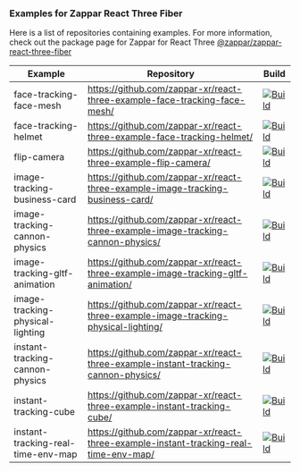 ### Examples for Zappar React Three Fiber

Here is a list of repositories containing examples. For more information, check out the package page for Zappar for React Three [@zappar/zappar-react-three-fiber](https://www.npmjs.com/package/@zappar/zappar-react-three-fiber)


| Example      | Repository | Build |
| ----------- | ----------- | ----------- |
| face-tracking-face-mesh | https://github.com/zappar-xr/react-three-example-face-tracking-face-mesh/ | [![Build](https://github.com/zappar-xr/react-three-example-face-tracking-face-mesh/actions/workflows/build.yml/badge.svg)](https://github.com/zappar-xr/react-three-example-face-tracking-face-mesh/actions/workflows/build.yml) |
| face-tracking-helmet | https://github.com/zappar-xr/react-three-example-face-tracking-helmet/ | [![Build](https://github.com/zappar-xr/react-three-example-face-tracking-helmet/actions/workflows/build.yml/badge.svg)](https://github.com/zappar-xr/react-three-example-face-tracking-helmet/actions/workflows/build.yml) |
| flip-camera | https://github.com/zappar-xr/react-three-example-flip-camera/ | [![Build](https://github.com/zappar-xr/react-three-example-flip-camera/actions/workflows/build.yml/badge.svg)](https://github.com/zappar-xr/react-three-example-flip-camera/actions/workflows/build.yml) |
| image-tracking-business-card | https://github.com/zappar-xr/react-three-example-image-tracking-business-card/ | [![Build](https://github.com/zappar-xr/react-three-example-image-tracking-business-card/actions/workflows/build.yml/badge.svg)](https://github.com/zappar-xr/react-three-example-image-tracking-business-card/actions/workflows/build.yml) |
| image-tracking-cannon-physics | https://github.com/zappar-xr/react-three-example-image-tracking-cannon-physics/ | [![Build](https://github.com/zappar-xr/react-three-example-image-tracking-cannon-physics/actions/workflows/build.yml/badge.svg)](https://github.com/zappar-xr/react-three-example-image-tracking-cannon-physics/actions/workflows/build.yml) |
| image-tracking-gltf-animation | https://github.com/zappar-xr/react-three-example-image-tracking-gltf-animation/ | [![Build](https://github.com/zappar-xr/react-three-example-image-tracking-gltf-animation/actions/workflows/build.yml/badge.svg)](https://github.com/zappar-xr/react-three-example-image-tracking-gltf-animation/actions/workflows/build.yml) |
| image-tracking-physical-lighting | https://github.com/zappar-xr/react-three-example-image-tracking-physical-lighting/ | [![Build](https://github.com/zappar-xr/react-three-example-image-tracking-physical-lighting/actions/workflows/build.yml/badge.svg)](https://github.com/zappar-xr/react-three-example-image-tracking-physical-lighting/actions/workflows/build.yml) |
| instant-tracking-cannon-physics | https://github.com/zappar-xr/react-three-example-instant-tracking-cannon-physics/ | [![Build](https://github.com/zappar-xr/react-three-example-instant-tracking-cannon-physics/actions/workflows/build.yml/badge.svg)](https://github.com/zappar-xr/react-three-example-instant-tracking-cannon-physics/actions/workflows/build.yml) |
| instant-tracking-cube | https://github.com/zappar-xr/react-three-example-instant-tracking-cube/ | [![Build](https://github.com/zappar-xr/react-three-example-instant-tracking-cube/actions/workflows/build.yml/badge.svg)](https://github.com/zappar-xr/react-three-example-instant-tracking-cube/actions/workflows/build.yml) |
| instant-tracking-real-time-env-map | https://github.com/zappar-xr/react-three-example-instant-tracking-real-time-env-map/ | [![Build](https://github.com/zappar-xr/react-three-example-instant-tracking-real-time-env-map/actions/workflows/build.yml/badge.svg)](https://github.com/zappar-xr/react-three-example-instant-tracking-real-time-env-map/actions/workflows/build.yml) |
